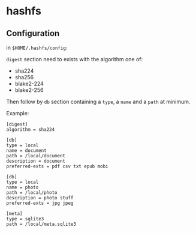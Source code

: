 hashfs
======

Configuration
-------------

in `$HOME/.hashfs/config`:

`digest` section need to exists with the algorithm one of:

* sha224
* sha256
* blake2-224
* blake2-256

Then follow by `db` section containing a `type`, a `name` and a `path` at minimum.

Example:

```
[digest]
algorithm = sha224

[db]
type = local
name = document
path = /local/document
description = document
preferred-exts = pdf csv txt epub mobi

[db]
type = local
name = photo
path = /local/photo
description = photo stuff
preferred-exts = jpg jpeg

[meta]
type = sqlite3
path = /local/meta.sqlite3
```
